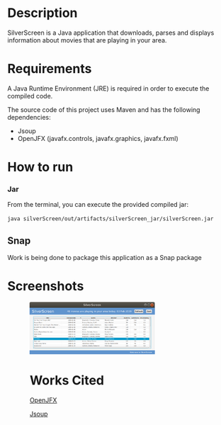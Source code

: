 # Description

SilverScreen is a Java application that downloads, parses and displays information about movies that are playing in your area.

# Requirements

A Java Runtime Environment (JRE) is required in order to execute the compiled code.

The source code of this project uses Maven and has the following dependencies:
- Jsoup
- OpenJFX (javafx.controls, javafx.graphics, javafx.fxml)

# How to run

### Jar

From the terminal, you can execute the provided compiled jar:

`java silverScreen/out/artifacts/silverScreen_jar/silverScreen.jar`

## Snap

Work is being done to package this application as a Snap package

# Screenshots

<div style="width: 80%;margin: 0 auto;"><img src="assets/SilverScreen_lm_GUI.png" alt="SilverScreen latest movies GUI" style="height: 70%; width: 70%;"/></>

# Works Cited
[OpenJFX](https://openjfx.io/ "OpenJFX website")

[Jsoup](https://jsoup.org/ "Jsoup website")
